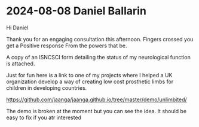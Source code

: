 # 2024-08-08 Daniel Ballarin

Hi Daniel

Thank you for an engaging consultation this afternoon. Fingers crossed you get a Positive response From the powers that be.

A copy of an ISNCSCI form detailing the status of my neurological function is attached.

Just for fun here is a link to one of my projects where I helped a UK organization develop a way of creating low cost prosthetic limbs for children in developing countries.

https://github.com/jaanga/jaanga.github.io/tree/master/demo/unlimbited/

The demo is broken at the moment but you can see the idea. It should be easy to fix if you atr interested